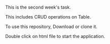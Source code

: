 This is the second week's task.

This includes CRUD operations on Table.

To use this repository, Download or clone it.

Double click on html file to start the application.